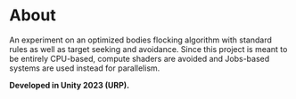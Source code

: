 # About
An experiment on an optimized bodies flocking algorithm with standard rules as well as target seeking and avoidance. Since this project is meant to be entirely CPU-based, compute shaders are avoided and Jobs-based systems are used instead for parallelism.

**Developed in Unity 2023 (URP).**
